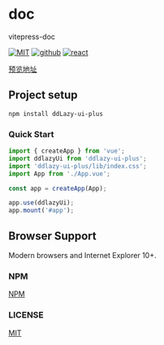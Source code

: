 # doc

vitepress-doc

<a href="https://opensource.org/licenses/MIT"><img src="https://img.shields.io/badge/license-MIT-brightgreen.svg" alt="MIT"></a>
<a href="https://github.com/Lazydd"><img src="https://img.shields.io/badge/github-Lazydd-brightgreen.svg" alt="github"></a>
<a href="https://github.com/facebook/react"><img src="https://img.shields.io/badge/npm-%5E3.3.4-blue" alt="react"></a>

[预览地址](https://ddlazy.cn/)

## Project setup

```
npm install ddLazy-ui-plus
```

### Quick Start

```js
import { createApp } from 'vue';
import ddlazyUi from 'ddlazy-ui-plus';
import 'ddlazy-ui-plus/lib/index.css';
import App from './App.vue';

const app = createApp(App);

app.use(ddlazyUi);
app.mount('#app');
```

## Browser Support

Modern browsers and Internet Explorer 10+.

### NPM

[NPM](https://www.npmjs.com/package/ddlazy-ui)

### LICENSE

[MIT](https://github.com/ElemeFE/element/blob/dev/LICENSE)

